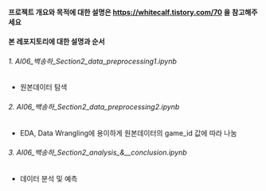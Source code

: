 #### 프로젝트 개요와 목적에 대한 설명은 https://whitecalf.tistory.com/70 을 참고해주세요

#### 본 레포지토리에 대한 설명과 순서

###### 1. AI06_백송하_Section2_data_preprocessing1.ipynb
- 원본데이터 탐색
###### 2. AI06_백송하_Section2_data_preprocessing2.ipynb
- EDA, Data Wrangling에 용이하게 원본데이터의 game_id 값에 따라 나눔
###### 3. AI06_백송하_Section2_analysis_&__conclusion.ipynb
- 데이터 분석 및 예측
